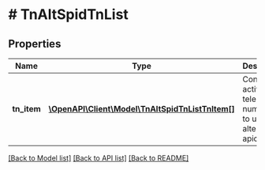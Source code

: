# # TnAltSpidTnList

## Properties

Name | Type | Description | Notes
------------ | ------------- | ------------- | -------------
**tn_item** | [**\OpenAPI\Client\Model\TnAltSpidTnListTnItem[]**](TnAltSpidTnListTnItem.md) | Contains active telephone number(s) to update alternative apid | [optional]

[[Back to Model list]](../../README.md#models) [[Back to API list]](../../README.md#endpoints) [[Back to README]](../../README.md)
